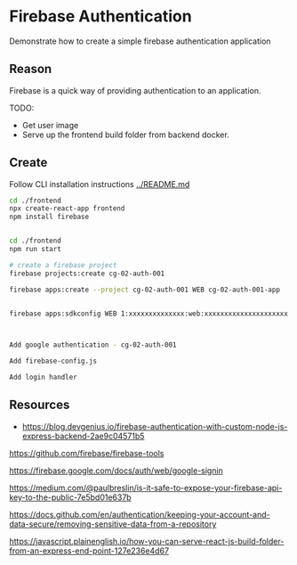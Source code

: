 # Firebase Authentication

Demonstrate how to create a simple firebase authentication application

## Reason

Firebase is a quick way of providing authentication to an application.  

TODO:

* Get user image
* Serve up the frontend build folder from backend docker.

## Create

Follow CLI installation instructions [../README.md](../README.md)  

```sh
cd ./frontend
npx create-react-app frontend
npm install firebase


cd ./frontend
npm run start

# create a firebase project
firebase projects:create cg-02-auth-001 

firebase apps:create --project cg-02-auth-001 WEB cg-02-auth-001-app


firebase apps:sdkconfig WEB 1:xxxxxxxxxxxxxx:web:xxxxxxxxxxxxxxxxxxxxx 



Add google authentication - cg-02-auth-001

Add firebase-config.js

Add login handler

```


## Resources

* https://blog.devgenius.io/firebase-authentication-with-custom-node-js-express-backend-2ae9c04571b5

https://github.com/firebase/firebase-tools

https://firebase.google.com/docs/auth/web/google-signin

https://medium.com/@paulbreslin/is-it-safe-to-expose-your-firebase-api-key-to-the-public-7e5bd01e637b

https://docs.github.com/en/authentication/keeping-your-account-and-data-secure/removing-sensitive-data-from-a-repository

https://javascript.plainenglish.io/how-you-can-serve-react-js-build-folder-from-an-express-end-point-127e236e4d67


